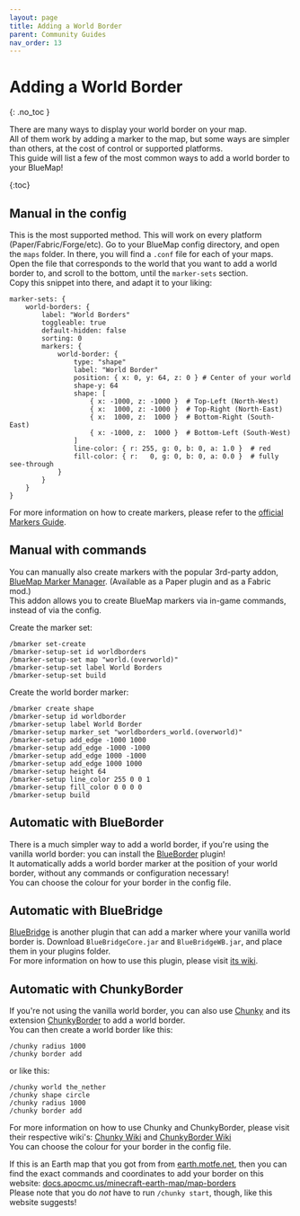 ```yaml
---
layout: page
title: Adding a World Border
parent: Community Guides
nav_order: 13
---
```


# Adding a World Border
{: .no_toc }

There are many ways to display your world border on your map.  
All of them work by adding a marker to the map, but some ways are simpler than others, at the cost of control or supported platforms.  
This guide will list a few of the most common ways to add a world border to your BlueMap!

{:toc}

## Manual in the config
This is the most supported method. This will work on every platform (Paper/Fabric/Forge/etc).
Go to your BlueMap config directory, and open the `maps` folder.
In there, you will find a `.conf` file for each of your maps.  
Open the file that corresponds to the world that you want to add a world border to, and scroll to the bottom, until the `marker-sets` section.  
Copy this snippet into there, and adapt it to your liking:
```hocon
marker-sets: {
    world-borders: {
        label: "World Borders"
        toggleable: true
        default-hidden: false
        sorting: 0
        markers: {
            world-border: {
                type: "shape"
                label: "World Border"
                position: { x: 0, y: 64, z: 0 } # Center of your world
                shape-y: 64
                shape: [
                    { x: -1000, z: -1000 }  # Top-Left (North-West)
                    { x:  1000, z: -1000 }  # Top-Right (North-East)
                    { x:  1000, z:  1000 }  # Bottom-Right (South-East)
                    { x: -1000, z:  1000 }  # Bottom-Left (South-West)
                ]
                line-color: { r: 255, g: 0, b: 0, a: 1.0 }  # red
                fill-color: { r:   0, g: 0, b: 0, a: 0.0 }  # fully see-through
            }
        }
    }
}
```
For more information on how to create markers, please refer to the [official Markers Guide]({{site.baseurl}}/wiki/customization/Markers.html).

## Manual with commands
You can manually also create markers with the popular 3rd-party addon, [BlueMap Marker Manager](https://modrinth.com/plugin/bmarker). (Available as a Paper plugin and as a Fabric mod.)  
This addon allows you to create BlueMap markers via in-game commands, instead of via the config.

Create the marker set:
```
/bmarker set-create
/bmarker-setup-set id worldborders
/bmarker-setup-set map "world.(overworld)"
/bmarker-setup-set label World Borders
/bmarker-setup-set build
```

Create the world border marker:
```
/bmarker create shape
/bmarker-setup id worldborder
/bmarker-setup label World Border
/bmarker-setup marker_set "worldborders_world.(overworld)"
/bmarker-setup add_edge -1000 1000
/bmarker-setup add_edge -1000 -1000
/bmarker-setup add_edge 1000 -1000
/bmarker-setup add_edge 1000 1000
/bmarker-setup height 64
/bmarker-setup line_color 255 0 0 1
/bmarker-setup fill_color 0 0 0 0
/bmarker-setup build
```

## Automatic with BlueBorder
There is a much simpler way to add a world border, if you're using the vanilla world border: you can install the [BlueBorder](https://github.com/pop4959/BlueBorder) plugin!  
It automatically adds a world border marker at the position of your world border, without any commands or configuration necessary!  
You can choose the colour for your border in the config file.

## Automatic with BlueBridge
[BlueBridge](https://github.com/Mark-225/BlueBridge) is another plugin that can add a marker where your vanilla world border is.
Download `BlueBridgeCore.jar` and `BlueBridgeWB.jar`, and place them in your plugins folder.  
For more information on how to use this plugin, please visit [its wiki](https://github.com/Mark-225/BlueBridge/wiki/Usage).

## Automatic with ChunkyBorder
If you're not using the vanilla world border, you can also use [Chunky](https://modrinth.com/plugin/chunky) and its extension [ChunkyBorder](https://modrinth.com/plugin/chunkyborder) to add a world border.  
You can then create a world border like this:
```
/chunky radius 1000
/chunky border add
```
or like this:
```
/chunky world the_nether
/chunky shape circle
/chunky radius 1000
/chunky border add
```
For more information on how to use Chunky and ChunkyBorder, please visit their respective wiki's: [Chunky Wiki](https://github.com/pop4959/Chunky/wiki) and [ChunkyBorder Wiki](https://github.com/pop4959/ChunkyBorder/wiki)  
You can choose the colour for your border in the config file.

If this is an Earth map that you got from from [earth.motfe.net](https://earth.motfe.net/), then you can find the exact commands and coordinates to add your border on this website: [docs.apocmc.us/minecraft-earth-map/map-borders](https://docs.apocmc.us/minecraft-earth-map/map-borders#id-1-500-scale-map)  
Please note that you do _not_ have to run `/chunky start`, though, like this website suggests!
